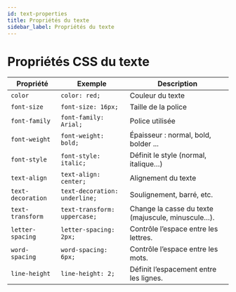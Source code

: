 ```yaml
---
id: text-properties
title: Propriétés du texte
sidebar_label: Propriétés du texte
---
```


# Propriétés CSS du texte 

| Propriété         | Exemple                       | Description                                       |
| ----------------- | ----------------------------- | ------------------------------------------------- |
| `color`           | `color: red;`                 | Couleur du texte                                  |
| `font-size`       | `font-size: 16px;`            | Taille de la police                               |
| `font-family`     | `font-family: Arial;`         | Police utilisée                                   |
| `font-weight`     | `font-weight: bold;`          | Épaisseur : normal, bold, bolder ...              |
| `font-style`      | `font-style: italic;`         | Définit le style (normal, italique…)              |
| `text-align`      | `text-align: center;`         | Alignement du texte                               |
| `text-decoration` | `text-decoration: underline;` | Soulignement, barré, etc.                         |
| `text-transform`  | `text-transform: uppercase;`  | Change la casse du texte (majuscule, minuscule…). |
| `letter-spacing`  | `letter-spacing: 2px;`        | Contrôle l’espace entre les lettres.              |
| `word-spacing`    | `word-spacing: 6px;`          | Contrôle l’espace entre les mots.                 |
| `line-height`     | `line-height: 2;`             | Définit l’espacement entre les lignes.            |